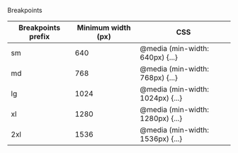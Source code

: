 

Breakpoints

| Breakpoints prefix | Minimum width (px) |               CSS                |
|--------------------|--------------------|----------------------------------|
|         sm         |        640         | @media (min-width: 640px) {...}  |
|         md         |        768         | @media (min-width: 768px) {...}  |
|         lg         |       1024         | @media (min-width: 1024px) {...} |
|         xl         |       1280         | @media (min-width: 1280px) {...} |
|        2xl         |       1536         | @media (min-width: 1536px) {...} |


